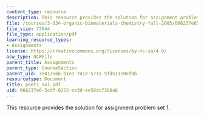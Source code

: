 ```yaml
---
content_type: resource
description: This resource provides the solution for assignment problem set 1.
file: /courses/3-034-organic-biomaterials-chemistry-fall-2005/066237e65cdf6272ce3dee58dc7388a6_pset1_sol.pdf
file_size: 77644
file_type: application/pdf
learning_resource_types:
- Assignments
license: https://creativecommons.org/licenses/by-nc-sa/4.0/
ocw_type: OCWFile
parent_title: Assignments
parent_type: CourseSection
parent_uid: 7e41756b-b1e1-741e-5715-5fd511c0ef9b
resourcetype: Document
title: pset1_sol.pdf
uid: 066237e6-5cdf-6272-ce3d-ee58dc7388a6
---
```

This resource provides the solution for assignment problem set 1.